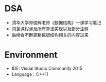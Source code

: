 # DSA
* 清华大学邓俊辉老师《数据结构》一课学习笔记
* 包含课程涉及所有算法实现以及部分注释
* 后续会不断更新数据结构相关的内容进来

# Environment
* IDE: Visual Studio Community 2015
* Language：C++11